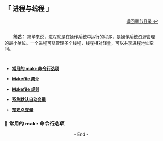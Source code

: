 ## 「 进程与线程 」

<div align="right">
    <a href="../#-章节目录">返回章节目录 ↩</a>
</div>

<br>

&emsp;&emsp;**简述：** 简单来说，进程就是在操作系统中运行的程序，是操作系统资源管理的最小单位。一个进程可以管理多个线程，线程相对轻量，可以共享进程地址空间。

<br>

+ **[常用的 make 命令行选项](#-gdb-的运行)**

+ **[Makefile 简介](#-条件表达式)**

+ **[Makefile 规则](#-条件表达式)**

+ **[系统默认自动变量](#-条件表达式)**

+ **[预定义变量](#-条件表达式)**

### 💬 常用的 make 命令行选项



<div align="center">
    - End -
</div>